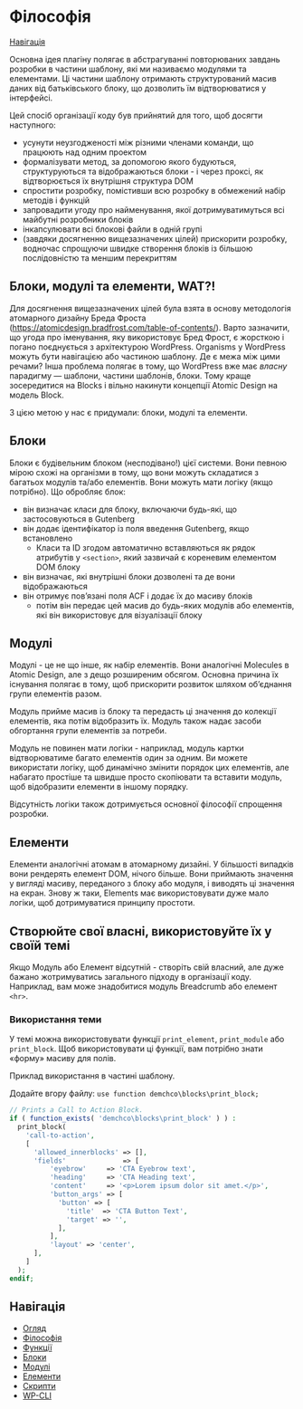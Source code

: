 # Філософія

[Навігація](#documentation-navigation)

Основна ідея плагіну полягає в абстрагуванні повторюваних завдань розробки в частини шаблону, які ми називаємо модулями та елементами. Ці частини шаблону отримають структурований масив даних від батьківського блоку, що дозволить їм відтворюватися у інтерфейсі.

Цей спосіб організації коду був прийнятий для того, щоб досягти наступного:

-   усунути неузгодженості між різними членами команди, що працюють над одним проектом
-   формалізувати метод, за допомогою якого будуються, структуруються та відображаються блоки - і через проксі, як відтворюється їх внутрішня структура DOM
-   спростити розробку, помістивши всю розробку в обмежений набір методів і функцій
-   запровадити угоду про найменування, якої дотримуватимуться всі майбутні розробники блоків
-   інкапсулювати всі блокові файли в одній групі
-   (завдяки досягненню вищезазначених цілей) прискорити розробку, водночас спрощуючи швидке створення блоків із більшою послідовністю та меншим перекриттям

## Блоки, модулі та елементи, WAT?!

Для досягнення вищезазначених цілей була взята в основу методологія атомарного дизайну Бреда Фроста (https://atomicdesign.bradfrost.com/table-of-contents/). Варто зазначити, що угода про іменування, яку використовує Бред Фрост, є жорсткою і погано поєднується з архітектурою WordPress. Organisms у WordPress можуть бути навігацією або частиною шаблону. Де є межа між цими речами? Інша проблема полягає в тому, що WordPress вже має _власну_ парадигму — шаблони, частини шаблонів, блоки. Тому краще зосередитися на Blocks і вільно накинути концепції Atomic Design на модель Block.

З цією метою у нас є придумали: блоки, модулі та елементи.

## Блоки

Блоки є будівельним блоком (несподівано!) цієї системи. Вони певною мірою схожі на організми в тому, що вони можуть складатися з багатьох модулів та/або елементів. Вони можуть мати логіку (якщо потрібно). Що обробляє блок:

-   він визначає класи для блоку, включаючи будь-які, що застосовуються в Gutenberg
-   він додає ідентифікатор із поля введення Gutenberg, якщо встановлено
    -   Класи та ID згодом автоматично вставляються як рядок атрибутів у `<section>`, який зазвичай є кореневим елементом DOM блоку
-   він визначає, які внутрішні блоки дозволені та де вони відображаються
-   він отримує пов’язані поля ACF і додає їх до масиву блоків
    -   потім він передає цей масив до будь-яких модулів або елементів, які він використовує для візуалізації блоку

## Модулі

Модулі - це не що інше, як набір елементів. Вони аналогічні Molecules в Atomic Design, але з дещо розширеним обсягом. Основна причина їх існування полягає в тому, щоб прискорити розвиток шляхом об’єднання групи елементів разом.

Модуль прийме масив із блоку та передасть ці значення до колекції елементів, яка потім відобразить їх. Модуль також надає засоби обгортання групи елементів за потреби.

Модуль не повинен мати логіки - наприклад, модуль картки відтворюватиме багато елементів один за одним. Ви можете використати логіку, щоб динамічно змінити порядок цих елементів, але набагато простіше та швидше просто скопіювати та вставити модуль, щоб відобразити елементи в іншому порядку.

Відсутність логіки також дотримується основної філософії спрощення розробки.

## Елементи

Елементи аналогічні атомам в атомарному дизайні. У більшості випадків вони рендерять елемент DOM, нічого більше. Вони приймають значення у вигляді масиву, переданого з блоку або модуля, і виводять ці значення на екран. Знову ж таки, Elements має використовувати дуже мало логіки, щоб дотримуватися принципу простоти.

## Створюйте свої власні, використовуйте їх у своїй темі

Якщо Модуль або Елемент відсутній - створіть свій власний, але дуже бажано жотримуватись загального підходу в організації коду. Наприклад, вам може знадобитися модуль Breadcrumb або елемент `<hr>`.

### Використання теми

У темі можна використовувати функції `print_element`, `print_module` або `print_block`. Щоб використовувати ці функції, вам потрібно знати «форму» масиву для полів.

Приклад використання в частині шаблону.

Додайте вгору файлу:
`use function demchco\blocks\print_block;`

```php
// Prints a Call to Action Block.
if ( function_exists( 'demchco\blocks\print_block' ) ) :
  print_block(
    'call-to-action',
    [
      'allowed_innerblocks' => [],
      'fields'              => [
          'eyebrow'     => 'CTA Eyebrow text',
          'heading'     => 'CTA Heading text',
          'content'     => '<p>Lorem ipsum dolor sit amet.</p>',
          'button_args' => [
            'button' => [
              'title'  => 'CTA Button Text',
              'target' => '',
            ],
          ],
          'layout' => 'center',
      ],
    ]
  );
endif;
```

## Навігація

-   [Огляд](Home.md)
-   [Філософія](Philosophy.md)
-   [Функції](Functions.md)
-   [Блоки](Blocks.md)
-   [Модулі](Modules.md)
-   [Елементи](Elements.md)
-   [Скрипти](Scripts.md)
-   [WP-CLI](WP-CLI.md)
